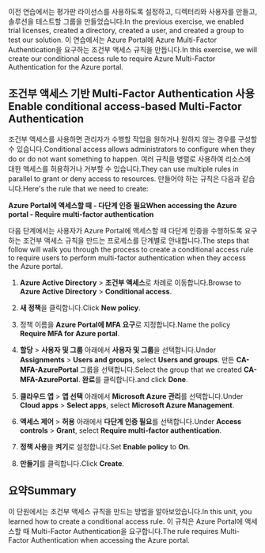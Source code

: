 <span data-ttu-id="4bc67-101">이전 연습에서는 평가판 라이선스를 사용하도록 설정하고, 디렉터리와 사용자를 만들고, 솔루션을 테스트할 그룹을 만들었습니다.</span><span class="sxs-lookup"><span data-stu-id="4bc67-101">In the previous exercise, we enabled trial licenses, created a directory, created a user, and created a group to test our solution.</span></span> <span data-ttu-id="4bc67-102">이 연습에서는 Azure Portal에 Azure Multi-Factor Authentication을 요구하는 조건부 액세스 규칙을 만듭니다.</span><span class="sxs-lookup"><span data-stu-id="4bc67-102">In this exercise, we will create our conditional access rule to require Azure Multi-Factor Authentication for the Azure portal.</span></span>

## <a name="enable-conditional-access-based-multi-factor-authentication"></a><span data-ttu-id="4bc67-103">조건부 액세스 기반 Multi-Factor Authentication 사용</span><span class="sxs-lookup"><span data-stu-id="4bc67-103">Enable conditional access-based Multi-Factor Authentication</span></span>

<span data-ttu-id="4bc67-104">조건부 액세스를 사용하면 관리자가 수행할 작업을 원하거나 원하지 않는 경우를 구성할 수 있습니다.</span><span class="sxs-lookup"><span data-stu-id="4bc67-104">Conditional access allows administrators to configure when they do or do not want something to happen.</span></span> <span data-ttu-id="4bc67-105">여러 규칙을 병렬로 사용하여 리소스에 대한 액세스를 허용하거나 거부할 수 있습니다.</span><span class="sxs-lookup"><span data-stu-id="4bc67-105">They can use multiple rules in parallel to grant or deny access to resources.</span></span> <span data-ttu-id="4bc67-106">만들어야 하는 규칙은 다음과 같습니다.</span><span class="sxs-lookup"><span data-stu-id="4bc67-106">Here's the rule that we need to create:</span></span>

<span data-ttu-id="4bc67-107">**Azure Portal에 액세스할 때 - 다단계 인증 필요**</span><span class="sxs-lookup"><span data-stu-id="4bc67-107">**When accessing the Azure portal - Require multi-factor authentication**</span></span>

<span data-ttu-id="4bc67-108">다음 단계에서는 사용자가 Azure Portal에 액세스할 때 다단계 인증을 수행하도록 요구하는 조건부 액세스 규칙을 만드는 프로세스를 단계별로 안내합니다.</span><span class="sxs-lookup"><span data-stu-id="4bc67-108">The steps that follow will walk you through the process to create a conditional access rule to require users to perform multi-factor authentication when they access the Azure portal.</span></span>

1. <span data-ttu-id="4bc67-109">**Azure Active Directory** > **조건부 액세스**로 차례로 이동합니다.</span><span class="sxs-lookup"><span data-stu-id="4bc67-109">Browse to **Azure Active Directory** > **Conditional access**.</span></span>

1. <span data-ttu-id="4bc67-110">**새 정책**을 클릭합니다.</span><span class="sxs-lookup"><span data-stu-id="4bc67-110">Click **New policy**.</span></span>

1. <span data-ttu-id="4bc67-111">정책 이름을 **Azure Portal에 MFA 요구**로 지정합니다.</span><span class="sxs-lookup"><span data-stu-id="4bc67-111">Name the policy **Require MFA for Azure portal**.</span></span>

1. <span data-ttu-id="4bc67-112">**할당** > **사용자 및 그룹** 아래에서 **사용자 및 그룹**을 선택합니다.</span><span class="sxs-lookup"><span data-stu-id="4bc67-112">Under **Assignments** > **Users and groups**, select **Users and groups**.</span></span> <span data-ttu-id="4bc67-113">만든 **CA-MFA-AzurePortal** 그룹을 선택합니다.</span><span class="sxs-lookup"><span data-stu-id="4bc67-113">Select the group that we created **CA-MFA-AzurePortal**.</span></span> <span data-ttu-id="4bc67-114">**완료**를 클릭합니다.</span><span class="sxs-lookup"><span data-stu-id="4bc67-114">and click **Done**.</span></span>

1. <span data-ttu-id="4bc67-115">**클라우드 앱** > **앱 선택** 아래에서 **Microsoft Azure 관리**를 선택합니다.</span><span class="sxs-lookup"><span data-stu-id="4bc67-115">Under **Cloud apps** > **Select apps**, select **Microsoft Azure Management**.</span></span>

1. <span data-ttu-id="4bc67-116">**액세스 제어** > **허용** 아래에서 **다단계 인증 필요**를 선택합니다.</span><span class="sxs-lookup"><span data-stu-id="4bc67-116">Under **Access controls** > **Grant**, select **Require multi-factor authentication**.</span></span>

1. <span data-ttu-id="4bc67-117">**정책 사용**을 **켜기**로 설정합니다.</span><span class="sxs-lookup"><span data-stu-id="4bc67-117">Set **Enable policy** to **On**.</span></span>

1. <span data-ttu-id="4bc67-118">**만들기**를 클릭합니다.</span><span class="sxs-lookup"><span data-stu-id="4bc67-118">Click **Create**.</span></span>

## <a name="summary"></a><span data-ttu-id="4bc67-119">요약</span><span class="sxs-lookup"><span data-stu-id="4bc67-119">Summary</span></span>

<span data-ttu-id="4bc67-120">이 단원에서는 조건부 액세스 규칙을 만드는 방법을 알아보았습니다.</span><span class="sxs-lookup"><span data-stu-id="4bc67-120">In this unit, you learned how to create a conditional access rule.</span></span> <span data-ttu-id="4bc67-121">이 규칙은 Azure Portal에 액세스할 때 Multi-Factor Authentication을 요구합니다.</span><span class="sxs-lookup"><span data-stu-id="4bc67-121">The rule requires Multi-Factor Authentication when accessing the Azure portal.</span></span>
